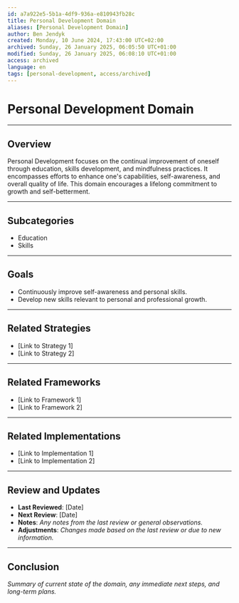 ```yaml
---
id: a7a922e5-5b1a-4df9-936a-e810943fb28c
title: Personal Development Domain
aliases: [Personal Development Domain]
author: Ben Jendyk
created: Monday, 10 June 2024, 17:43:00 UTC+02:00
archived: Sunday, 26 January 2025, 06:05:50 UTC+01:00
modified: Sunday, 26 January 2025, 06:08:10 UTC+01:00
access: archived 
language: en
tags: [personal-development, access/archived]
---
```


# Personal Development Domain

--- 

## Overview

Personal Development focuses on the continual improvement of oneself through education, skills development, and mindfulness practices. It encompasses efforts to enhance one's capabilities, self-awareness, and overall quality of life. This domain encourages a lifelong commitment to growth and self-betterment.

--- 

## Subcategories

- Education
- Skills

--- 

## Goals

- Continuously improve self-awareness and personal skills.
- Develop new skills relevant to personal and professional growth.

--- 

## Related Strategies

- [Link to Strategy 1]
- [Link to Strategy 2]

--- 

## Related Frameworks

- [Link to Framework 1]
- [Link to Framework 2]

--- 

## Related Implementations

- [Link to Implementation 1]
- [Link to Implementation 2]

---

## Review and Updates

- **Last Reviewed**: [Date] 
- **Next Review**: [Date] 
- **Notes**: *Any notes from the last review or general observations.* 
- **Adjustments**: *Changes made based on the last review or due to new information.*

--- 

## Conclusion

*Summary of current state of the domain, any immediate next steps, and long-term plans.*
